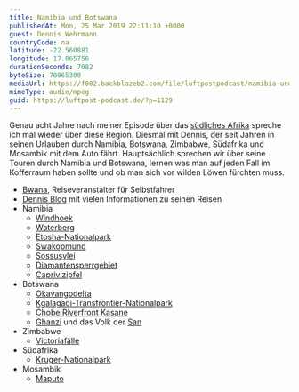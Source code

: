 ```yaml
---
title: Namibia und Botswana
publishedAt: Mon, 25 Mar 2019 22:11:10 +0000
guest: Dennis Wehrmann
countryCode: na
latitude: -22.560881
longitude: 17.065756
durationSeconds: 7082
byteSize: 70965308
mediaUrl: https://f002.backblazeb2.com/file/luftpostpodcast/namibia-und-botswana.mp3
mimeType: audio/mpeg
guid: https://luftpost-podcast.de/?p=1129
---
```


Genau acht Jahre nach meiner Episode über das [südliches Afrika](/suedliches-afrika/) spreche ich mal wieder über diese Region. Diesmal mit Dennis, der seit Jahren in seinen Urlauben durch Namibia, Botswana, Zimbabwe, Südafrika und Mosambik mit dem Auto fährt. Hauptsächlich sprechen wir über seine Touren durch Namibia und Botswana, lernen was man auf jeden Fall im Kofferraum haben sollte und ob man sich vor wilden Löwen fürchten muss.

- [Bwana](https://www.bwana.de/), Reiseveranstalter für Selbstfahrer
- [Dennis Blog](http://www.awesomewild.de/) mit vielen Informationen zu seinen Reisen
- Namibia
  - [Windhoek](https://de.wikipedia.org/wiki/Windhoek)
  - [Waterberg](https://de.wikipedia.org/wiki/Waterberg)
  - [Etosha-Nationalpark](https://de.wikipedia.org/wiki/Etosha-Nationalpark)
  - [Swakopmund](https://de.wikipedia.org/wiki/Swakopmund)
  - [Sossusvlei](https://de.wikipedia.org/wiki/Sossusvlei)
  - [Diamantensperrgebiet](https://de.wikipedia.org/wiki/Tsau-%C7%81Khaeb-%28Sperrgebiet%29-Nationalpark%29)
  - [Caprivizipfel](https://de.wikipedia.org/wiki/Caprivizipfel)
- Botswana
  - [Okavangodelta](https://de.wikipedia.org/wiki/Okavangodelta)
  - [Kgalagadi-Transfrontier-Nationalpark](https://de.wikipedia.org/wiki/Kgalagadi-Transfrontier-Nationalpark)
  - [Chobe Riverfront Kasane](https://www.bwana.de/botswana/botswana-info/chobe-nationalpark/chobe-riverfront.html)
  - [Ghanzi](https://de.wikipedia.org/wiki/Ghanzi) und das Volk der [San](https://de.wikipedia.org/wiki/San%5F%28Volk%29)
- Zimbabwe
  - [Victoriafälle](https://de.wikipedia.org/wiki/Victoriaf%C3%A4lle)
- Südafrika
  - [Kruger-Nationalpark](https://de.wikipedia.org/wiki/Kruger-Nationalpark)
- Mosambik
  - [Maputo](https://de.wikipedia.org/wiki/Maputo)
